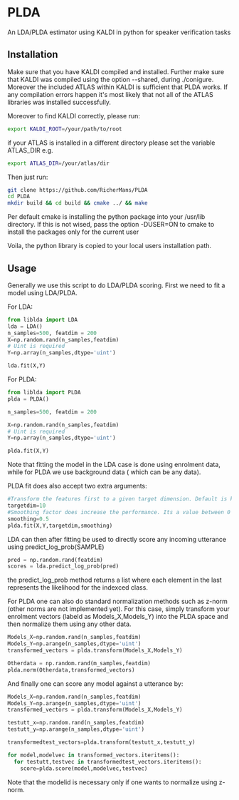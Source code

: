 # PLDA
An LDA/PLDA estimator using KALDI in python for speaker verification tasks

## Installation ##

Make sure that you have KALDI compiled and installed. Further make sure that KALDI was compiled using the option --shared, during ./conigure.
Moreover the included ATLAS within KALDI is sufficient that PLDA works. If any compilation errors happen it's most likely that not all of the ATLAS libraries was installed successfully.

Moreover to find KALDI correctly, please run:

```bash
export KALDI_ROOT=/your/path/to/root
```

if your ATLAS is installed in a different directory please set the variable ATLAS_DIR e.g.

```bash
export ATLAS_DIR=/your/atlas/dir
```

Then just run:
```bash
git clone https://github.com/RicherMans/PLDA
cd PLDA
mkdir build && cd build && cmake ../ && make
```

Per default cmake is installing the python package into your /usr/lib directory. If this is not wised, pass the option -DUSER=ON to cmake to install the packages only for the current user

Voila, the python library is copied to your local users installation path.

## Usage ##

Generally we use this script to do LDA/PLDA scoring. First we need to fit a model using LDA/PLDA.

For LDA:
```python
from liblda import LDA
lda = LDA()
n_samples=500, featdim = 200
X=np.random.rand(n_samples,featdim)
# Uint is required
Y=np.array(n_samples,dtype='uint')

lda.fit(X,Y)
```

For PLDA:
```python
from liblda import PLDA
plda = PLDA()

n_samples=500, featdim = 200

X=np.random.rand(n_samples,featdim)
# Uint is required
Y=np.array(n_samples,dtype='uint')

plda.fit(X,Y)
```
Note that fitting the model in the LDA case is done using enrolment data, while for PLDA we use background data ( which can be any data).

PLDA fit does also accept two extra arguments:

```python
#Transform the features first to a given target dimension. Default is keeping the dimension
targetdim=10
#Smoothing factor does increase the performance. Its a value between 0 and 1. Does affect the covariance matrix
smoothing=0.5
plda.fit(X,Y,targetdim,smoothing)
```

LDA can then after fitting be used to directly score any incoming utterance using predict_log_prob(SAMPLE)

```python
pred = np.random.rand(featdim)
scores = lda.predict_log_prob(pred)
```
the predict_log_prob method returns a list where each element in the last represents the likelihood for the indexced class.

For PLDA one can also do standard normalization methods such as z-norm (other norms are not implemented yet). For this case, simply transform your enrolment vectors (labeld as Models_X,Models_Y) into the PLDA space and then normalize them using any other data.

```python
Models_X=np.random.rand(n_samples,featdim)
Models_Y=np.arange(n_samples,dtype='uint')
transformed_vectors = plda.transform(Models_X,Models_Y)

Otherdata = np.random.rand(m_samples,featdim)
plda.norm(Otherdata,transformed_vectors)
```

And finally one can score any model against a utterance by:

```python
Models_X=np.random.rand(n_samples,featdim)
Models_Y=np.arange(n_samples,dtype='uint')
transformed_vectors = plda.transform(Models_X,Models_Y)

testutt_x=np.random.rand(n_samples,featdim)
testutt_y=np.arange(n_samples,dtype='uint')

transformedtest_vectors=plda.transform(testutt_x,testutt_y)

for model,modelvec in transformed_vectors.iteritems():
  for testutt,testvec in transformedtest_vectors.iteritems():
    score=plda.score(model,modelvec,testvec)

```
Note that the modelid is necessary only if one wants to normalize using z-norm.
